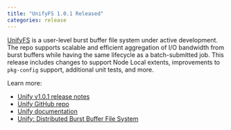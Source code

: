 ```yaml
---
title: "UnifyFS 1.0.1 Released"
categories: release
---
```


[UnifyFS](https://github.com/LLNL/UnifyFS) is a user-level burst buffer file system under active development. The repo supports scalable and efficient aggregation of I/O bandwidth from burst buffers while having the same lifecycle as a batch-submitted job. This release includes changes to support Node Local extents, improvements to `pkg-config` support, additional unit tests, and more.

Learn more:

- [Unify v1.0.1 release notes](https://github.com/LLNL/UnifyFS/releases/tag/v1.0.1)
- [Unify GitHub repo](https://github.com/LLNL/UnifyFS)
- [Unify documentation](https://unifyfs.readthedocs.io/en/latest/)
- [Unify: Distributed Burst Buffer File System](https://computing.llnl.gov/projects/unify)
